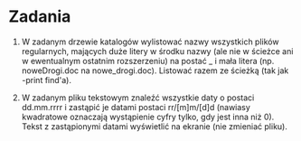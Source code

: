 # Zadania

1. W zadanym drzewie katalogów wylistować nazwy wszystkich plików regularnych, mających duże litery w środku nazwy (ale nie w ścieżce ani w ewentualnym ostatnim rozszerzeniu) na postać _ i mała litera (np. noweDrogi.doc na nowe_drogi.doc). Listować razem ze ścieżką (tak jak -print find'a).

2. W zadanym pliku tekstowym znaleźć wszystkie daty o postaci dd.mm.rrrr i zastąpić je datami postaci rr/[m]m/[d]d (nawiasy kwadratowe oznaczają wystąpienie cyfry tylko, gdy jest inna niż 0). Tekst z zastąpionymi datami wyświetlić na ekranie (nie zmieniać pliku).